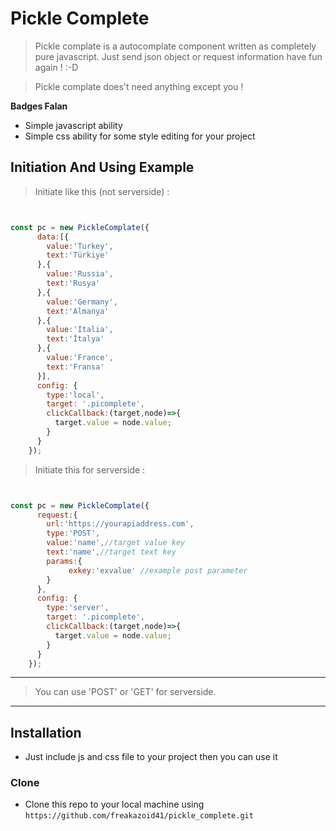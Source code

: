 

# Pickle Complete

> Pickle complate is a autocomplate component written as completely pure javascript. Just send json object or request information have fun again ! :-D 

> Pickle complate does't need anything except you !

**Badges Falan**

- Simple javascript ability
- Simple css ability for some style editing for your project




## Initiation And Using Example 

> Initiate like this (not serverside) :

```javascript


const pc = new PickleComplate({
      data:[{
        value:'Turkey',
        text:'Türkiye'
      },{
        value:'Russia',
        text:'Rusya'
      },{
        value:'Germany',
        text:'Almanya'
      },{
        value:'Italia',
        text:'İtalya'
      },{
        value:'France',
        text:'Fransa'
      }],
      config: {
        type:'local',
        target: '.picomplete',
        clickCallback:(target,node)=>{
          target.value = node.value;
        }
      }
    });
```
> Initiate this for serverside :
```javascript


const pc = new PickleComplate({
      request:{
        url:'https://yourapiaddress.com',
        type:'POST',
        value:'name',//target value key
        text:'name',//target text key
        params:{
             exkey:'exvalue' //example post parameter
        }
      },
      config: {
        type:'server',
        target: '.picomplete',
        clickCallback:(target,node)=>{
          target.value = node.value;
        }
      }
    });
```



---

> You can use 'POST' or 'GET' for serverside.



---

## Installation

- Just include js and css file to your project then you can use it

### Clone

- Clone this repo to your local machine using `https://github.com/freakazoid41/pickle_complete.git`

